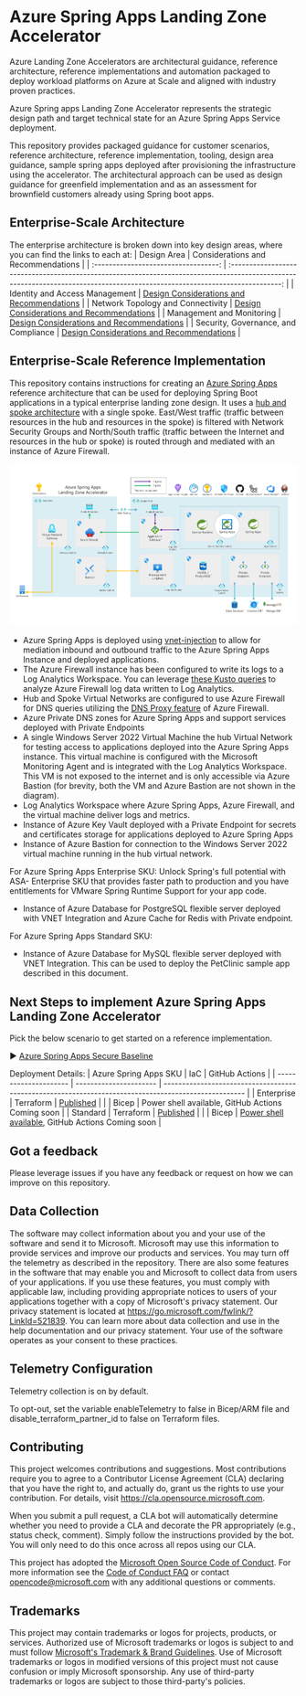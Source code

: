 # Azure Spring Apps Landing Zone Accelerator

Azure Landing Zone Accelerators are architectural guidance, reference architecture, reference implementations and automation packaged to deploy workload platforms on Azure at Scale and aligned with industry proven practices.

Azure Spring apps Landing Zone Accelerator represents the strategic design path and target technical state for an Azure Spring Apps Service deployment. 

This repository provides packaged guidance for customer scenarios, reference architecture, reference implementation, tooling, design area guidance, sample spring apps deployed after provisioning the infrastructure using the accelerator. The architectural approach can be used as design guidance for greenfield implementation and as an assessment for brownfield customers already using Spring boot apps. 

## Enterprise-Scale Architecture

The enterprise architecture is broken down into key design areas, where you can find the links to each at:
|             Design Area              |                                                                      Considerations and Recommendations                                                                      |
| :----------------------------------: | :--------------------------------------------------------------------------------------------------------------------------------------------------------------------------: |
|    Identity and Access Management    |  [Design Considerations and Recommendations](https://learn.microsoft.com/azure/cloud-adoption-framework/scenarios/app-platform/spring-apps/identity-and-access-management)   |
|  Network Topology and Connectivity   | [Design Considerations and Recommendations](https://learn.microsoft.com/azure/cloud-adoption-framework/scenarios/app-platform/spring-apps/network-topology-and-connectivity) |
|      Management and Monitoring       |            [Design Considerations and Recommendations](https://learn.microsoft.com/azure/cloud-adoption-framework/scenarios/app-platform/spring-apps/management)             |
| Security, Governance, and Compliance |             [Design Considerations and Recommendations](https://learn.microsoft.com/azure/cloud-adoption-framework/scenarios/app-platform/spring-apps/security)              |

## Enterprise-Scale Reference Implementation


This repository contains instructions for creating an 
[Azure Spring Apps](https://docs.microsoft.com/azure/spring-cloud/spring-cloud-overview)
reference architecture that can be used for deploying Spring Boot 
applications in a typical enterprise landing zone design. 
It uses a [hub and spoke architecture](https://docs.microsoft.com/azure/architecture/reference-architectures/hybrid-networking/hub-spoke) 
with a single spoke.  East/West traffic (traffic between resources in the hub and resources in the 
spoke) is filtered with Network Security Groups and North/South traffic (traffic between the 
Internet and resources in the hub or spoke) is routed through and mediated with an instance of 
Azure Firewall. 

![Architectural diagram for the secure baseline scenario.](/Scenarios/ASA-Secure-Baseline/media/asa-eslz-securebaseline.jpg)

* Azure Spring Apps is deployed using [vnet-injection](https://docs.microsoft.com/azure/spring-cloud/spring-cloud-tutorial-deploy-in-azure-virtual-network) 
to allow for mediation inbound and outbound traffic to the Azure Spring Apps Instance and deployed applications.
* The Azure Firewall instance has been configured to write its logs to a Log Analytics Workspace. 
You can leverage [these Kusto queries](https://docs.microsoft.com/azure/firewall/log-analytics-samples) 
to analyze Azure Firewall log data written to Log Analytics.
* Hub and Spoke Virtual Networks are configured to use Azure Firewall for DNS queries 
utilizing the [DNS Proxy feature](https://docs.microsoft.com/azure/firewall/dns-settings#dns-proxy) 
of Azure Firewall.
* Azure Private DNS zones for Azure Spring Apps and support services deployed with Private Endpoints
* A single Windows Server 2022 Virtual Machine the hub Virtual Network for testing access to 
applications deployed into the Azure Spring Apps instance.  This virtual machine is configured 
with the Microsoft Monitoring Agent and is integrated with the Log Analytics Workspace. This VM is 
not exposed to the internet and is only accessible via Azure Bastion (for brevity, both the VM and Azure
Bastion are not shown in the diagram).
* Log Analytics Workspace where Azure Spring Apps, Azure Firewall, and the virtual machine deliver 
logs and metrics.
* Instance of Azure Key Vault deployed with a Private Endpoint for secrets and certificates storage 
for applications deployed to Azure Spring Apps
* Instance of Azure Bastion for connection to the Windows Server 2022 virtual machine running in the hub virtual network.

For Azure Spring Apps Enterprise SKU: Unlock Spring's full potential with ASA- Enterprise SKU that provides faster path to production and you have entitlements for VMware Spring Runtime Support for your app code.
* Instance of Azure Database for PostgreSQL flexible server deployed with VNET Integration and Azure Cache for Redis with Private endpoint.  

For Azure Spring Apps Standard SKU:
* Instance of Azure Database for MySQL flexible server deployed with VNET Integration.  This can be used to deploy the PetClinic sample app described in this document.

## Next Steps to implement Azure Spring Apps Landing Zone Accelerator

Pick the below scenario to get started on a reference implementation. 

:arrow_forward: [Azure Spring Apps Secure Baseline](/Scenarios/ASA-Secure-Baseline/README.md)

Deployment Details:
| Azure Spring Apps SKU | IaC | GitHub Actions                                                                                       |
| --------------------- | ---------------------- | ---------------------------------------------------------------------------------------------------- |
| Enterprise            | Terraform              | [Published](./Scenarios/ASA-Secure-Baseline/Terraform/09-e2e-githubaction-enterprise.md)             |
|                       | Bicep                  | Power shell available, GitHub Actions Coming soon                                                    |
| Standard              | Terraform              | [Published](./Scenarios/ASA-Secure-Baseline/Terraform/09-e2e-githubaction-standard.md)               |
|                       | Bicep                  | [Power shell available](./Scenarios/ASA-Secure-Baseline/Bicep/README.md), GitHub Actions Coming soon |

## Got a feedback
Please leverage issues if you have any feedback or request on how we can improve on this repository.

## Data Collection
The software may collect information about you and your use of the software and send it to Microsoft. Microsoft may use this information to provide services and improve our products and services. You may turn off the telemetry as described in the repository. There are also some features in the software that may enable you and Microsoft to collect data from users of your applications. If you use these features, you must comply with applicable law, including providing appropriate notices to users of your applications together with a copy of Microsoft's privacy statement. Our privacy statement is located at https://go.microsoft.com/fwlink/?LinkId=521839. You can learn more about data collection and use in the help documentation and our privacy statement. Your use of the software operates as your consent to these practices.

## Telemetry Configuration
Telemetry collection is on by default.

To opt-out, set the variable enableTelemetry to false in Bicep/ARM file and disable_terraform_partner_id to false on Terraform files.

## Contributing

This project welcomes contributions and suggestions.  Most contributions require you to agree to a
Contributor License Agreement (CLA) declaring that you have the right to, and actually do, grant us
the rights to use your contribution. For details, visit https://cla.opensource.microsoft.com.

When you submit a pull request, a CLA bot will automatically determine whether you need to provide
a CLA and decorate the PR appropriately (e.g., status check, comment). Simply follow the instructions
provided by the bot. You will only need to do this once across all repos using our CLA.

This project has adopted the [Microsoft Open Source Code of Conduct](https://opensource.microsoft.com/codeofconduct/).
For more information see the [Code of Conduct FAQ](https://opensource.microsoft.com/codeofconduct/faq/) or
contact [opencode@microsoft.com](mailto:opencode@microsoft.com) with any additional questions or comments.

## Trademarks

This project may contain trademarks or logos for projects, products, or services. Authorized use of Microsoft 
trademarks or logos is subject to and must follow 
[Microsoft's Trademark & Brand Guidelines](https://www.microsoft.com/legal/intellectualproperty/trademarks/usage/general).
Use of Microsoft trademarks or logos in modified versions of this project must not cause confusion or imply Microsoft sponsorship.
Any use of third-party trademarks or logos are subject to those third-party's policies.
